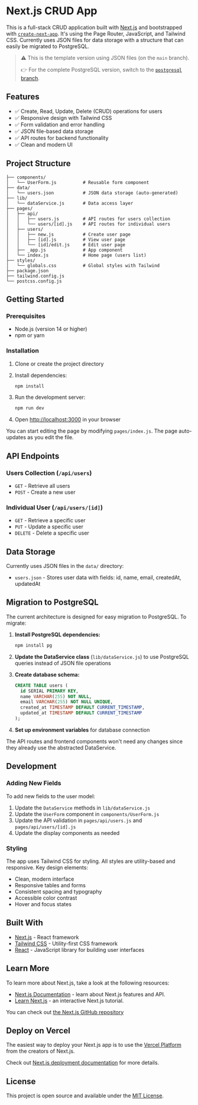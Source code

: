 # Next.js CRUD App

This is a full-stack CRUD application built with [Next.js](https://nextjs.org) and  bootstrapped with [`create-next-app`](https://nextjs.org/docs/pages/api-reference/create-next-app). It's using the Page Router, JavaScript, and Tailwind CSS. Currently uses JSON files for data storage with a structure that can easily be migrated to PostgreSQL.

> ⚠️ This is the template version using JSON files (on the `main` branch).
>
> 👉 For the complete PostgreSQL version, switch to the [`postgresql` branch](https://github.com/your-username/your-repo-name/tree/postgresql).

## Features

- ✅ Create, Read, Update, Delete (CRUD) operations for users
- ✅ Responsive design with Tailwind CSS
- ✅ Form validation and error handling
- ✅ JSON file-based data storage
- ✅ API routes for backend functionality
- ✅ Clean and modern UI

## Project Structure

```
├── components/
│   └── UserForm.js          # Reusable form component
├── data/
│   └── users.json           # JSON data storage (auto-generated)
├── lib/
│   └── dataService.js       # Data access layer
├── pages/
│   ├── api/
│   │   ├── users.js         # API routes for users collection
│   │   └── users/[id].js    # API routes for individual users
│   ├── users/
│   │   ├── new.js           # Create user page
│   │   ├── [id].js          # View user page
│   │   └── [id]/edit.js     # Edit user page
│   ├── _app.js              # App component
│   └── index.js             # Home page (users list)
├── styles/
│   └── globals.css          # Global styles with Tailwind
├── package.json
├── tailwind.config.js
└── postcss.config.js
```

## Getting Started

### Prerequisites

- Node.js (version 14 or higher)
- npm or yarn

### Installation

1. Clone or create the project directory
2. Install dependencies:
   ```bash
   npm install
   ```

3. Run the development server:
   ```bash
   npm run dev
   ```

4. Open [http://localhost:3000](http://localhost:3000) in your browser

You can start editing the page by modifying `pages/index.js`. The page auto-updates as you edit the file.

## API Endpoints

### Users Collection (`/api/users`)
- `GET` - Retrieve all users
- `POST` - Create a new user

### Individual User (`/api/users/[id]`)
- `GET` - Retrieve a specific user
- `PUT` - Update a specific user
- `DELETE` - Delete a specific user

## Data Storage

Currently uses JSON files in the `data/` directory:
- `users.json` - Stores user data with fields: id, name, email, createdAt, updatedAt

## Migration to PostgreSQL

The current architecture is designed for easy migration to PostgreSQL. To migrate:

1. **Install PostgreSQL dependencies:**
   ```bash
   npm install pg
   ```

2. **Update the DataService class** (`lib/dataService.js`) to use PostgreSQL queries instead of JSON file operations

3. **Create database schema:**
   ```sql
   CREATE TABLE users (
     id SERIAL PRIMARY KEY,
     name VARCHAR(255) NOT NULL,
     email VARCHAR(255) NOT NULL UNIQUE,
     created_at TIMESTAMP DEFAULT CURRENT_TIMESTAMP,
     updated_at TIMESTAMP DEFAULT CURRENT_TIMESTAMP
   );
   ```

4. **Set up environment variables** for database connection

The API routes and frontend components won't need any changes since they already use the abstracted DataService.

## Development

### Adding New Fields

To add new fields to the user model:

1. Update the `DataService` methods in `lib/dataService.js`
2. Update the `UserForm` component in `components/UserForm.js`
3. Update the API validation in `pages/api/users.js` and `pages/api/users/[id].js`
4. Update the display components as needed

### Styling

The app uses Tailwind CSS for styling. All styles are utility-based and responsive. Key design elements:

- Clean, modern interface
- Responsive tables and forms
- Consistent spacing and typography
- Accessible color contrast
- Hover and focus states

## Built With

- [Next.js](https://nextjs.org/) - React framework
- [Tailwind CSS](https://tailwindcss.com/) - Utility-first CSS framework
- [React](https://reactjs.org/) - JavaScript library for building user interfaces

## Learn More

To learn more about Next.js, take a look at the following resources:

- [Next.js Documentation](https://nextjs.org/docs) - learn about Next.js features and API.
- [Learn Next.js](https://nextjs.org/learn-pages-router) - an interactive Next.js tutorial.

You can check out [the Next.js GitHub repository](https://github.com/vercel/next.js)

## Deploy on Vercel

The easiest way to deploy your Next.js app is to use the [Vercel Platform](https://vercel.com/new?utm_medium=default-template&filter=next.js&utm_source=create-next-app&utm_campaign=create-next-app-readme) from the creators of Next.js.

Check out [Next.js deployment documentation](https://nextjs.org/docs/pages/building-your-application/deploying) for more details.

## License

This project is open source and available under the [MIT License](LICENSE).

